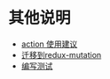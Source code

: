 # 其他说明

- [action 使用建议](action-suggestion.md)
- [迁移到redux-mutation](migrating.md)
- [编写测试](writing-tests.md)

